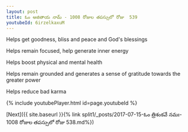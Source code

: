 ```yaml
---
layout: post
title: ఓం అజితాయ నామ్ - 1008 రోజుల తపస్సులో రోజు  539
youtubeId: 6irzelkaxuM
---
```

 
 
Helps get goodness, bliss and peace and God's blessings
 
Helps remain focused, help generate inner energy 
 
Helps boost physical and mental health 
 
Helps remain grounded and generates a sense of gratitude towards the greater power 
 
Helps reduce bad karma
 
 
 
 


{% include youtubePlayer.html id=page.youtubeId %}
 
[Next]({{ site.baseurl }}{% link  split1/_posts/2017-07-15-ఓం త్రిశంకవే నమః- 1008 రోజుల తపస్సులో రోజు  538.md%})
 
